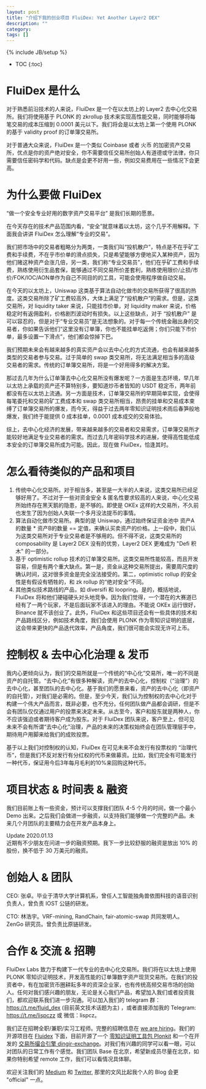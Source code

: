 ```yaml
---
layout: post
title: "介绍下我的创业项目 FluiDex: Yet Another Layer2 DEX"
description: ""
category: 
tags: []
---
```

{% include JB/setup %}

* TOC
{:toc}

# FluiDex 是什么
对于熟悉前沿技术的人来说，FluiDex 是一个在以太坊上的 Layer2 去中心化交易所。我们将使用基于 PLONK 的 zkrollup 技术来实现高性能交易，同时能够将每笔交易的成本压缩到 0.0001 美元以下。我们将会是以太坊上第一个使用 PLONK 的基于 validity proof 的订单簿交易所。

对于普通大众来说，FluiDex 是一个类似 Coinbase 或者 火币 的加密资产交易所，优点是你的资产绝对安全，你不需要信任交易所创始人有道德或守法律，你只需要信任密码学和代码。缺点是会更不好用一些，例如交易费用在一些情况下会更高。

# 为什么要做 FluiDex
“做一个安全专业好用的数字资产交易平台” 是我们长期的愿景。  
 
在今天存在的技术产品范围内看，“安全”就意味着以太坊，这个几乎不用解释。下面我会讲讲 FluiDex 怎么理解“专业的交易”。

我们把市场中的交易者粗略分为两类，一类我们叫“投机散户”，特点是不在乎矿工费和手续费，不在乎市价单的滑点损失，只是希望能够方便地买入某种资产，因为他们赌这种资产会涨几倍，另一类，我们称“专业交易员”，他们在乎矿工费和手续费，熟练使用衍生品套保，能够通过不同交易所价差套利，熟练使用限价/止损/市价/FOK/IOC/AON单作为自己不同目的的工具，可能会使用程序做自动交易。

在今天的以太坊上，Uniswap 这类基于算法自动化做市的交易所获得了很高的热度。这类交易所除了矿工费较高外，大体上满足了“投机散户”的需求。但是，这类交易所，对 liquidity taker 来说，只能挂市价单，对 liquidity maker 来说，价格稳定时有返佣盈利，价格剧烈波动时有损失。以上这些缺点，对于 “投机散户” 是可以容忍的，但是对于“专业交易员”是无法想象的。对于每一个传统金融出身的交易者，你如果告诉他们“这里没有订单簿，你也不能挂单吃返佣；你们只能下市价单，最多设置一下滑点”，他们都会惊掉下巴。

我们预期未来会有越来越多的真实资产会以去中心化的方式流通，也会有越来越多类型的交易者参与交易。过于简单的 swap 类交易所，将无法满足相当多的高级交易者的需求。传统的订单簿交易所，将是一个好用得多的解决方案。

那过去几年为什么订单簿去中心化交易所没有爆发呢？一方面是生态环境，早几年以太坊上承载的资产还不算特别多，要知道炒币者皆知的 USDT 稳定币，两年前都没有在以太坊上流通。另一方面是技术，订单簿交易所的早期简单实现，会使得每笔委托和交易的矿工费成本和 swap 类交易所相当，昂贵的挂单和交易成本束缚了订单簿交易所的爆发，而今天，得益于过去两年零知识证明技术雨后春笋般地爆发，我们终于能提供 0 成本挂单，0.0001 成本成交的交易体验。

综上，去中心化经济的发展，带来越来越多的交易者和交易需求，订单簿交易所才能较好地满足专业交易者的需求。而过去几年密码学技术的进展，使得高性能低成本安全的订单簿交易所成为可能。因此，现在做 FluiDex，恰逢其时。

# 怎么看待类似的产品和项目


1. 传统中心化交易所。对于相当多，甚至是一大半的人来说，这类交易所已经足够好用了。不过对于一些对资金安全 & 匿名性要求较高的人来说，中心化交易所始终存在黑天鹅的隐患，是不够的。即使是 OKEx 这样的大交易所，不久前也发生了因为创始人失联一个多月没法提币的事情。
2. 算法自动化做市交易所。典型的是 Uniswap，通过始终保证资金池中 资产A的数量 * 资产B的数量 == 定值，来确认买卖资产的价格。上一段中，我们认为这类交易所对于专业交易者是不够用的。但不得不说，这类交易所的 composability 是 Layer2 DEX 没有的优势，Layer2 DEX 更难成为 "Defi 积木" 的一部分。
3. 基于 optimistic rollup 技术的订单簿交易所。这类交易所性能较高，而且开发容易，但是有两个重大缺点。第一是，资金从这种交易所提出，需要周尺度的确认时间，这对很多资金是完全没法接受的。第二，optimistic rollup 的安全性是有假设有牺牲的，和 zk rollup 的“绝对安全“不同。
4. 其他类似技术路线的产品，如 diversifi 和 loopring。是的，概括地说，FluiDex 将和他们硬碰硬头对头地竞争。因为我们觉得，一个潜在的大赛道已经有了一两个玩家，不是后面玩家不该进入的理由。不能说 OKEx 运行很好，Binance 就不该创业了。此外，FluiDex 和这些项目还会有一些具体的技术和产品路线区分，例如技术角度，我们会使用 PLONK 作为零知识证明的底层，这会带来更快的产品迭代效率，产品角度，我们很可能会实现无许可上币。

# 控制权 & 去中心化治理 & 发币
我内心更倾向认为，我们的交易所就是一个传统的“中心化”交易所，唯一的不同是资产的自托管。“去中心化”有很多种解读，资产的去中心化，控制权（“治理”）的去中心化，甚至团队的去中心化。基于我们的愿景来看，资产的去中心化（即资产的自托管），对我们是必需的。但是，至少今天，我们认为控制权的去中心化对于构建一个伟大产品而言，既非必要，也不充分。任何团队做产品都会调研，但是不会有团队仅仅通过用户的投票来决定未来。从古至今，客户和股东就是两种人，你不应该强迫或者期待客户成为股东。对于 FluiDex 团队来说，客户至上，但可见未来不会有所谓“去中心化”治理，产品的未来的决策权始终会在团队管理层手中，期待用户用脚来给我们的成败投票。

基于以上我们对控制权的认知，FluiDex 在可见未来不会发行有投票权的 “治理代币”，但是我们不反对发行有分红权的代币来做募资。比如，我们完全有可能发行一种代币，保证用今后3年每月毛利的10%来回购这种代币。

# 项目状态 & 时间表 & 融资
我们目前账上有一些资金，预计可以支撑我们团队 4-5 个月的时间，做一个最小 Demo 出来。之后我们会做进一步融资，以支持我们能够做一个完整的产品。未来几个月团队的主要精力会在开发产品本身上。

Update 2020.01.13  
近期有不少朋友在问进一步的融资预期。我下一步比较舒服的融资是放出 10% 的股份，换不低于 30 万美元的融资。

# 创始人 & 团队

CEO: 张卓。毕业于清华大学计算机系，曾任人工智能独角兽依图科技的语音识别负责人，曾负责 IOST 公链的研发。

CTO: 林浩宇。VRF-mining, RandChain, fair-atomic-swap 共同发明人。ZenGo 研究员。曾负责比原链研发。

# 合作 & 交流 & 招聘 

FluiDex Labs 致力于构建下一代专业的去中心化交易所。我们将在以太坊上使用 PLONK 零知识证明技术，开发高性能的订单簿数字资产现货交易所。在我们的投资者中，有在加密货币圈耕耘多年的资深企业家，也有传统高频交易市场的创始人。任何对我们感兴趣的朋友，无论是关心我们产品，希望加入我们或者投资我们，都欢迎联系我们进一步沟通。可以加入我们的 telegram 群：<https://t.me/fluid_dex> (目前英文技术话题为主) ，或者直接添加我的 Telegram: <https://t.me/lispczz> 或 微信：lispcz。

我们正在招聘全职/兼职/实习工程师。完整的招聘信息在 [we are hiring](https://github.com/Fluidex/we_are_hiring)。我们的开源项目在 [Fluidex](https://github.com/Fluidex) 下面，目前开源了一个 [零知识证明工具包 Plonkit](https://github.com/Fluidex/plonkit) 和一个在开发的 [交易所撮合引擎 dingir-exchange](https://github.com/Fluidex/dingir-exchange)。对我们有兴趣的同学可以看一眼，可以对团队的日常工作有个感觉。我们团队 Base 在北京，希望新成员尽量在北京，如果你特别希望 remote 工作，我们可以看情况具体聊。

欢迎关注我们的 [Medium](https://fluid-dex.medium.com/announcing-fluidex-building-the-first-plonk-layer2-dex-on-ethereum-e19136304a5d) 和 [Twitter](https://twitter.com/fluid_dex), 那里的文风比起我个人的 Blog 会更 "official" 一点。
